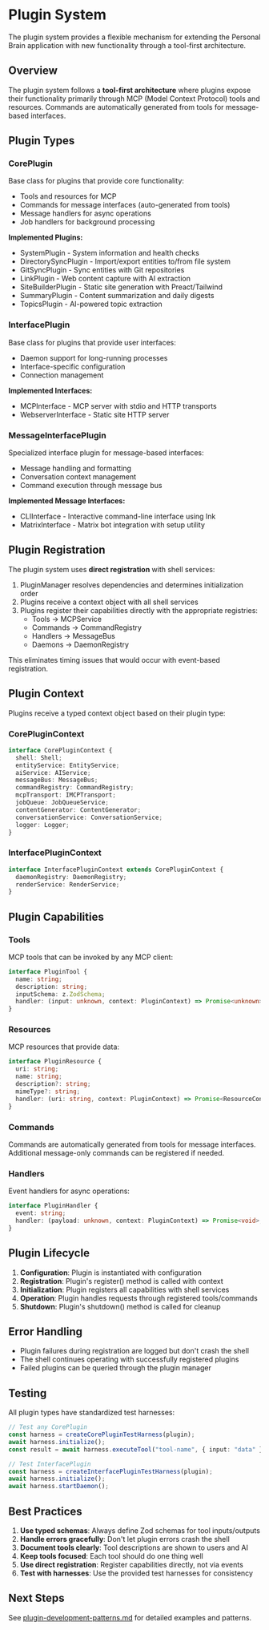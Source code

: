 # Plugin System

The plugin system provides a flexible mechanism for extending the Personal Brain application with new functionality through a tool-first architecture.

## Overview

The plugin system follows a **tool-first architecture** where plugins expose their functionality primarily through MCP (Model Context Protocol) tools and resources. Commands are automatically generated from tools for message-based interfaces.

## Plugin Types

### CorePlugin

Base class for plugins that provide core functionality:

- Tools and resources for MCP
- Commands for message interfaces (auto-generated from tools)
- Message handlers for async operations
- Job handlers for background processing

**Implemented Plugins:**

- SystemPlugin - System information and health checks
- DirectorySyncPlugin - Import/export entities to/from file system
- GitSyncPlugin - Sync entities with Git repositories
- LinkPlugin - Web content capture with AI extraction
- SiteBuilderPlugin - Static site generation with Preact/Tailwind
- SummaryPlugin - Content summarization and daily digests
- TopicsPlugin - AI-powered topic extraction

### InterfacePlugin

Base class for plugins that provide user interfaces:

- Daemon support for long-running processes
- Interface-specific configuration
- Connection management

**Implemented Interfaces:**

- MCPInterface - MCP server with stdio and HTTP transports
- WebserverInterface - Static site HTTP server

### MessageInterfacePlugin

Specialized interface plugin for message-based interfaces:

- Message handling and formatting
- Conversation context management
- Command execution through message bus

**Implemented Message Interfaces:**

- CLIInterface - Interactive command-line interface using Ink
- MatrixInterface - Matrix bot integration with setup utility

## Plugin Registration

The plugin system uses **direct registration** with shell services:

1. PluginManager resolves dependencies and determines initialization order
2. Plugins receive a context object with all shell services
3. Plugins register their capabilities directly with the appropriate registries:
   - Tools → MCPService
   - Commands → CommandRegistry
   - Handlers → MessageBus
   - Daemons → DaemonRegistry

This eliminates timing issues that would occur with event-based registration.

## Plugin Context

Plugins receive a typed context object based on their plugin type:

### CorePluginContext

```typescript
interface CorePluginContext {
  shell: Shell;
  entityService: EntityService;
  aiService: AIService;
  messageBus: MessageBus;
  commandRegistry: CommandRegistry;
  mcpTransport: IMCPTransport;
  jobQueue: JobQueueService;
  contentGenerator: ContentGenerator;
  conversationService: ConversationService;
  logger: Logger;
}
```

### InterfacePluginContext

```typescript
interface InterfacePluginContext extends CorePluginContext {
  daemonRegistry: DaemonRegistry;
  renderService: RenderService;
}
```

## Plugin Capabilities

### Tools

MCP tools that can be invoked by any MCP client:

```typescript
interface PluginTool {
  name: string;
  description: string;
  inputSchema: z.ZodSchema;
  handler: (input: unknown, context: PluginContext) => Promise<unknown>;
}
```

### Resources

MCP resources that provide data:

```typescript
interface PluginResource {
  uri: string;
  name: string;
  description?: string;
  mimeType?: string;
  handler: (uri: string, context: PluginContext) => Promise<ResourceContent>;
}
```

### Commands

Commands are automatically generated from tools for message interfaces. Additional message-only commands can be registered if needed.

### Handlers

Event handlers for async operations:

```typescript
interface PluginHandler {
  event: string;
  handler: (payload: unknown, context: PluginContext) => Promise<void>;
}
```

## Plugin Lifecycle

1. **Configuration**: Plugin is instantiated with configuration
2. **Registration**: Plugin's register() method is called with context
3. **Initialization**: Plugin registers all capabilities with shell services
4. **Operation**: Plugin handles requests through registered tools/commands
5. **Shutdown**: Plugin's shutdown() method is called for cleanup

## Error Handling

- Plugin failures during registration are logged but don't crash the shell
- The shell continues operating with successfully registered plugins
- Failed plugins can be queried through the plugin manager

## Testing

All plugin types have standardized test harnesses:

```typescript
// Test any CorePlugin
const harness = createCorePluginTestHarness(plugin);
await harness.initialize();
const result = await harness.executeTool("tool-name", { input: "data" });

// Test InterfacePlugin
const harness = createInterfacePluginTestHarness(plugin);
await harness.initialize();
await harness.startDaemon();
```

## Best Practices

1. **Use typed schemas**: Always define Zod schemas for tool inputs/outputs
2. **Handle errors gracefully**: Don't let plugin errors crash the shell
3. **Document tools clearly**: Tool descriptions are shown to users and AI
4. **Keep tools focused**: Each tool should do one thing well
5. **Use direct registration**: Register capabilities directly, not via events
6. **Test with harnesses**: Use the provided test harnesses for consistency

## Next Steps

See [plugin-development-patterns.md](./plugin-development-patterns.md) for detailed examples and patterns.
